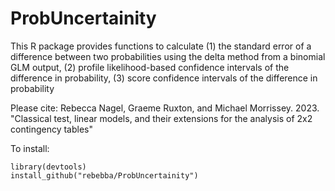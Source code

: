 # ProbUncertainity
This R package provides functions to calculate (1) the standard error of a difference between two probabilities using the delta method from a binomial GLM output, (2) profile likelihood-based confidence intervals of the difference in probability, (3) score confidence intervals of the difference in probability

Please cite: Rebecca Nagel, Graeme Ruxton, and Michael Morrissey. 2023. "Classical test, linear models, and their extensions for the analysis of 2x2 contingency tables"

To install:
```
library(devtools)
install_github("rebebba/ProbUncertainity")
```
